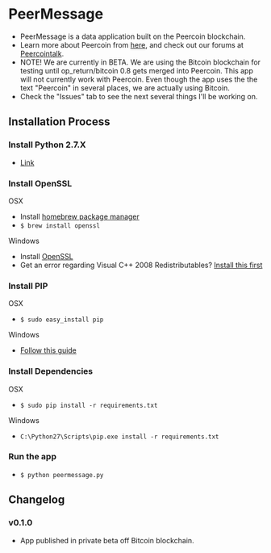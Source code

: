 PeerMessage
===

 - PeerMessage is a data application built on the Peercoin blockchain. 
 - Learn more about Peercoin from [here](http://peercoin.net/), and check out our forums at [Peercointalk](http://peercointalk.org/).
 - NOTE! We are currently in BETA. We are using the Bitcoin blockchain for testing until op_return/bitcoin 0.8 gets merged into Peercoin. This app will not currently work with Peercoin. Even though the app uses the the text "Peercoin" in several places, we are actually using Bitcoin.
 - Check the "Issues" tab to see the next several things I'll be working on.

## Installation Process

### Install Python 2.7.X
 - [Link](https://www.python.org/download/releases/2.7.8/)

### Install OpenSSL
OSX
 - Install [homebrew package manager](http://brew.sh/)
 - ``` $ brew install openssl ```

Windows
 - Install [OpenSSL](http://slproweb.com/download/Win32OpenSSL-1_0_1L.exe)
 - Get an error regarding Visual C++ 2008 Redistributables? [Install this first](http://www.microsoft.com/downloads/details.aspx?familyid=9B2DA534-3E03-4391-8A4D-074B9F2BC1BF)

### Install PIP
OSX
 - ``` $ sudo easy_install pip ```

Windows
 - [Follow this guide](http://stackoverflow.com/questions/4750806/how-to-install-pip-on-windows/12476379#12476379)

### Install Dependencies
OSX
 - ``` $ sudo pip install -r requirements.txt ```

Windows
 - ``` C:\Python27\Scripts\pip.exe install -r requirements.txt ```

### Run the app
 - ``` $ python peermessage.py ```


## Changelog

### v0.1.0

* App published in private beta off Bitcoin blockchain.
